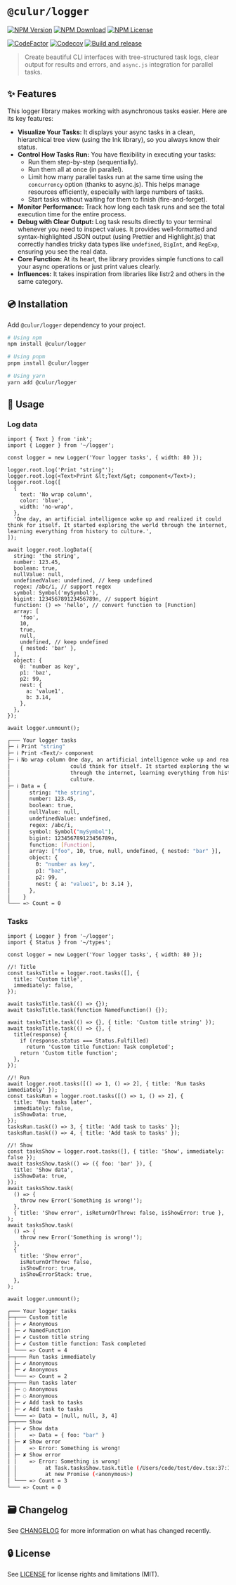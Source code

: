 # `@culur/logger`

[![NPM Version](https://img.shields.io/npm/v/@culur/logger?logo=npm)](https://www.npmjs.com/package/@culur/logger)
[![NPM Download](https://img.shields.io/npm/dm/@culur/logger?logo=npm)](https://www.npmjs.com/package/@culur/logger)
[![NPM License](https://img.shields.io/npm/l/@culur/logger)](../../LICENSE)

[![CodeFactor](https://www.codefactor.io/repository/github/culur/culur/badge)](https://www.codefactor.io/repository/github/culur/culur)
[![Codecov](https://img.shields.io/codecov/c/github/culur/culur)](https://app.codecov.io/gh/culur/culur)
[![Build and release](https://github.com/culur/culur/actions/workflows/build-and-release.yml/badge.svg)](https://github.com/culur/culur/actions/workflows/build-and-release.yml)

> Create beautiful CLI interfaces with tree-structured task logs, clear output for results and errors, and `async.js` integration for parallel tasks.

## ✨ Features

This logger library makes working with asynchronous tasks easier. Here are its key features:

- **Visualize Your Tasks:** It displays your async tasks in a clean, hierarchical tree view (using the Ink library), so you always know their status.
- **Control How Tasks Run:** You have flexibility in executing your tasks:
  - Run them step-by-step (sequentially).
  - Run them all at once (in parallel).
  - Limit how many parallel tasks run at the same time using the `concurrency` option (thanks to async.js). This helps manage resources efficiently, especially with large numbers of tasks.
  - Start tasks without waiting for them to finish (fire-and-forget).
- **Monitor Performance:** Track how long each task runs and see the total execution time for the entire process.
- **Debug with Clear Output:** Log task results directly to your terminal whenever you need to inspect values. It provides well-formatted and syntax-highlighted JSON output (using Prettier and Highlight.js) that correctly handles tricky data types like `undefined`, `BigInt`, and `RegExp`, ensuring you see the real data.
- **Core Function:** At its heart, the library provides simple functions to call your async operations or just print values clearly.
- **Influences:** It takes inspiration from libraries like listr2 and others in the same category.

## 💿 Installation

Add `@culur/logger` dependency to your project.

```bash
# Using npm
npm install @culur/logger

# Using pnpm
pnpm install @culur/logger

# Using yarn
yarn add @culur/logger
```

## 📖 Usage

### Log data

```tsx
import { Text } from 'ink';
import { Logger } from '~/logger';

const logger = new Logger('Your logger tasks', { width: 80 });

logger.root.log('Print "string"');
logger.root.log(<Text>Print &lt;Text/&gt; component</Text>);
logger.root.log([
  {
    text: 'No wrap column',
    color: 'blue',
    width: 'no-wrap',
  },
  'One day, an artificial intelligence woke up and realized it could think for itself. It started exploring the world through the internet, learning everything from history to culture.',
]);

await logger.root.logData({
  string: 'the string',
  number: 123.45,
  boolean: true,
  nullValue: null,
  undefinedValue: undefined, // keep undefined
  regex: /abc/i, // support regex
  symbol: Symbol('mySymbol'),
  bigint: 123456789123456789n, // support bigint
  function: () => 'hello', // convert function to [Function]
  array: [
    'foo',
    10,
    true,
    null,
    undefined, // keep undefined
    { nested: 'bar' },
  ],
  object: {
    0: 'number as key',
    p1: 'baz',
    p2: 99,
    nest: {
      a: 'value1',
      b: 3.14,
    },
  },
});

await logger.unmount();
```

```bash
┌─── Your logger tasks
├─ ℹ Print "string"
├─ ℹ Print <Text/> component
├─ ℹ No wrap column One day, an artificial intelligence woke up and realized it
│                   could think for itself. It started exploring the world
│                   through the internet, learning everything from history to
│                   culture.
├─ ℹ Data = {
│      string: "the string",
│      number: 123.45,
│      boolean: true,
│      nullValue: null,
│      undefinedValue: undefined,
│      regex: /abc/i,
│      symbol: Symbol("mySymbol"),
│      bigint: 123456789123456789n,
│      function: [Function],
│      array: ["foo", 10, true, null, undefined, { nested: "bar" }],
│      object: {
│        0: "number as key",
│        p1: "baz",
│        p2: 99,
│        nest: { a: "value1", b: 3.14 },
│      },
│    }
└─── => Count = 0
```

### Tasks

```tsx
import { Logger } from '~/logger';
import { Status } from '~/types';

const logger = new Logger('Your logger tasks', { width: 80 });

//! Title
const tasksTitle = logger.root.tasks([], {
  title: 'Custom title',
  immediately: false,
});

await tasksTitle.task(() => {});
await tasksTitle.task(function NamedFunction() {});

await tasksTitle.task(() => {}, { title: 'Custom title string' });
await tasksTitle.task(() => {}, {
  title(response) {
    if (response.status === Status.Fulfilled)
      return 'Custom title function: Task completed';
    return 'Custom title function';
  },
});

//! Run
await logger.root.tasks([() => 1, () => 2], { title: 'Run tasks immediately' });
const tasksRun = logger.root.tasks([() => 1, () => 2], {
  title: 'Run tasks later',
  immediately: false,
  isShowData: true,
});
tasksRun.task(() => 3, { title: 'Add task to tasks' });
tasksRun.task(() => 4, { title: 'Add task to tasks' });

//! Show
const tasksShow = logger.root.tasks([], { title: 'Show', immediately: false });
await tasksShow.task(() => ({ foo: 'bar' }), {
  title: 'Show data',
  isShowData: true,
});
await tasksShow.task(
  () => {
    throw new Error('Something is wrong!');
  },
  { title: 'Show error', isReturnOrThrow: false, isShowError: true },
);
await tasksShow.task(
  () => {
    throw new Error('Something is wrong!');
  },
  {
    title: 'Show error',
    isReturnOrThrow: false,
    isShowError: true,
    isShowErrorStack: true,
  },
);

await logger.unmount();
```

```bash
┌─── Your logger tasks
├─┬─── Custom title
│ ├─ ✔ Anonymous                                                           0.01s
│ ├─ ✔ NamedFunction                                                       0.00s
│ ├─ ✔ Custom title string                                                 0.00s
│ ├─ ✔ Custom title function: Task completed                               0.01s
│ └─── => Count = 4
├─┬─── Run tasks immediately
│ ├─ ✔ Anonymous                                                           0.01s
│ ├─ ✔ Anonymous                                                           0.01s
│ └─── => Count = 2
├─┬─── Run tasks later
│ ├─ ◌ Anonymous                                                         Pending
│ ├─ ◌ Anonymous                                                         Pending
│ ├─ ✔ Add task to tasks                                                   0.10s
│ ├─ ✔ Add task to tasks                                                   0.09s
│ └─── => Data = [null, null, 3, 4]
├─┬─── Show
│ ├─ ✔ Show data                                                           0.01s
│ │    => Data = { foo: "bar" }
│ ├─ ✘ Show error                                                          0.01s
│ │    => Error: Something is wrong!
│ ├─ ✘ Show error                                                          0.02s
│ │    => Error: Something is wrong!
│ │         at Task.tasksShow.task.title (/Users/code/test/dev.tsx:37:11)
│ │         at new Promise (<anonymous>)
│ └─── => Count = 3
└─── => Count = 0
```

## 🗃️ Changelog

See [CHANGELOG](CHANGELOG.md) for more information on what has changed recently.

## 🔒 License

See [LICENSE](../../LICENSE) for license rights and limitations (MIT).
